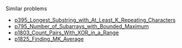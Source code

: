 Similar problems
- [p395_Longest_Substring_with_At_Least_K_Repeating_Characters](https://github.com/genxium/Leetcode/tree/master/p395_Longest_Substring_with_At_Least_K_Repeating_Characters) 
- [p795_Number_of_Subarrays_with_Bounded_Maximum](https://github.com/genxium/Leetcode/tree/master/p795_Number_of_Subarrays_with_Bounded_Maximum) 
- [p1803_Count_Pairs_With_XOR_in_a_Range](https://github.com/genxium/Leetcode/tree/master/p1803_Count_Pairs_With_XOR_in_a_Range) 
- [p1825_Finding_MK_Average](https://github.com/genxium/Leetcode/tree/master/p1825_Finding_MK_Average) 
